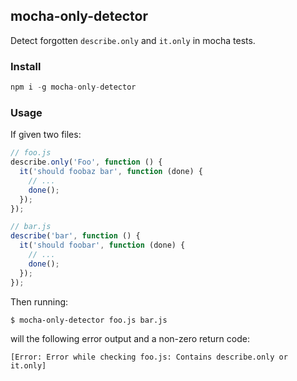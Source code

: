 ## mocha-only-detector

Detect forgotten `describe.only` and `it.only` in mocha tests.

### Install

```js
npm i -g mocha-only-detector
```

### Usage

If given two files:

```js
// foo.js
describe.only('Foo', function () {
  it('should foobaz bar', function (done) {
    // ...
    done();
  });
});
```

```js
// bar.js
describe('bar', function () {
  it('should foobar', function (done) {
    // ...
    done();
  });
});
```

Then running:

```
$ mocha-only-detector foo.js bar.js
```

will the following error output and a non-zero return code:

```
[Error: Error while checking foo.js: Contains describe.only or it.only]
```
